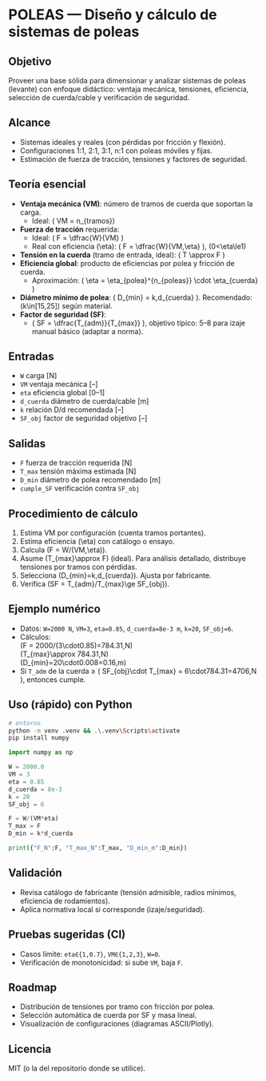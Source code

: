 # POLEAS — Diseño y cálculo de sistemas de poleas

## Objetivo
Proveer una base sólida para dimensionar y analizar sistemas de poleas (levante) con enfoque didáctico: ventaja mecánica, tensiones, eficiencia, selección de cuerda/cable y verificación de seguridad.

## Alcance
- Sistemas ideales y reales (con pérdidas por fricción y flexión).
- Configuraciones 1:1, 2:1, 3:1, n:1 con poleas móviles y fijas.
- Estimación de fuerza de tracción, tensiones y factores de seguridad.

## Teoría esencial
- **Ventaja mecánica (VM)**: número de tramos de cuerda que soportan la carga.
  - Ideal: \( VM = n_{tramos}\)
- **Fuerza de tracción** requerida:
  - Ideal: \( F = \dfrac{W}{VM} \)
  - Real con eficiencia \(\eta\): \( F = \dfrac{W}{VM\,\eta} \), \(0<\eta\le1\)
- **Tensión en la cuerda** (tramo de entrada, ideal): \( T \approx F \)
- **Eficiencia global**: producto de eficiencias por polea y fricción de cuerda.
  - Aproximación: \( \eta = \eta_{polea}^{n_{poleas}} \cdot \eta_{cuerda} \)
- **Diámetro mínimo de polea**: \( D_{min} = k\,d_{cuerda} \). Recomendado: \(k\in[15,25]\) según material.
- **Factor de seguridad (SF)**:
  - \( SF = \dfrac{T_{adm}}{T_{max}} \), objetivo típico: 5–8 para izaje manual básico (adaptar a norma).

## Entradas
- `W` carga [N]
- `VM` ventaja mecánica [–]
- `eta` eficiencia global [0–1]
- `d_cuerda` diámetro de cuerda/cable [m]
- `k` relación D/d recomendada [–]
- `SF_obj` factor de seguridad objetivo [–]

## Salidas
- `F` fuerza de tracción requerida [N]
- `T_max` tensión máxima estimada [N]
- `D_min` diámetro de polea recomendado [m]
- `cumple_SF` verificación contra `SF_obj`

## Procedimiento de cálculo
1) Estima VM por configuración (cuenta tramos portantes).
2) Estima eficiencia \(\eta\) con catálogo o ensayo.
3) Calcula \(F = W/(VM\,\eta)\).
4) Asume \(T_{max}\approx F\) (ideal). Para análisis detallado, distribuye tensiones por tramos con pérdidas.
5) Selecciona \(D_{min}=k\,d_{cuerda}\). Ajusta por fabricante.
6) Verifica \(SF = T_{adm}/T_{max}\ge SF_{obj}\).

## Ejemplo numérico
- Datos: `W=2000 N`, `VM=3`, `eta=0.85`, `d_cuerda=8e-3 m`, `k=20`, `SF_obj=6`.
- Cálculos:  
  \(F = 2000/(3\cdot0.85)=784.31\,N\)  
  \(T_{max}\approx 784.31\,N\)  
  \(D_{min}=20\cdot0.008=0.16\,m\)
- Si `T_adm` de la cuerda ≥ \( SF_{obj}\cdot T_{max} = 6\cdot784.31=4706\,N \), entonces cumple.

## Uso (rápido) con Python
```bash
# entorno
python -m venv .venv && .\.venv\Scripts\activate
pip install numpy
```
```python
import numpy as np

W = 2000.0
VM = 3
eta = 0.85
d_cuerda = 8e-3
k = 20
SF_obj = 6

F = W/(VM*eta)
T_max = F
D_min = k*d_cuerda

print({"F_N":F, "T_max_N":T_max, "D_min_m":D_min})
```

## Validación
- Revisa catálogo de fabricante (tensión admisible, radios mínimos, eficiencia de rodamientos).
- Aplica normativa local si corresponde (izaje/seguridad).

## Pruebas sugeridas (CI)
- Casos límite: `eta∈{1,0.7}`, `VM∈{1,2,3}`, `W=0`.
- Verificación de monotonicidad: si sube `VM`, baja `F`.

## Roadmap
- Distribución de tensiones por tramo con fricción por polea.
- Selección automática de cuerda por SF y masa lineal.
- Visualización de configuraciones (diagramas ASCII/Plotly).

## Licencia
MIT (o la del repositorio donde se utilice).
